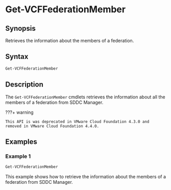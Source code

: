 # Get-VCFFederationMember

## Synopsis

Retrieves the information about the members of a federation.

## Syntax

```powershell
Get-VCFFederationMember
```

## Description

The `Get-VCFFederationMember` cmdlets retrieves the information about all the members of a federation from SDDC Manager.

???+ warning

    This API is was deprecated in VMware Cloud Foundation 4.3.0 and removed in VMware Cloud Foundation 4.4.0.

## Examples

### Example 1

```powershell
Get-VCFFederationMember
```

This example shows how to retrieve the information about the members of a federation from SDDC Manager.
